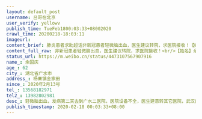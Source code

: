 ```yaml
---
layout: default_post
username: 吕哥在北京
user_verify: yellowv
publish_time: TueFeb1800:03:33+08002020
crawl_time: 20200218-18:03:11
imageurl: 
content_brief: 肺炎患者求助超话非新冠患者轻微脑出血，医生建议转院，求医院接收！【姓名】余国庆【年龄】62【所在城市】湖北省广水市【所在小区、社区】杨寨镇金家田【患病时间】2020年2月13号【联系方式】13568182971【其他紧急联系人】13982802981【病情描述】 轻微脑出血，发病第二天去到广水二医 ...全文
content_full_raw: 非新冠患者轻微脑出血，医生建议转院，求医院接收！<br/>【姓名】余国庆<br/>【年龄】62<br/>【所在城市】湖北省广水市<br/>【所在小区、社区】杨寨镇金家田<br/>【患病时间】2020年2月13号<br/>【联系方式】13568182971<br/>【其他紧急联系人】13982802981<br/>【病情描述】<br/>轻微脑出血，发病第二天去到广水二医院，医院设备不全，医生建意转其它医院，武汉医院又去不了，现在一直在等转医院。求求帮忙联系，万分感谢<adata-url="http://t.cn/ELT0hke"href="http://weibo.com/p/1001018008611000000000000"data-hide=""><spanclass='url-icon'><imgstyle='width:1rem;height:1rem'src='https://h5.sinaimg.cn/upload/2015/09/25/3/timeline_card_small_location_default.png'></span><spanclass="surl-text">北京</span></a>
status_url: https://m.weibo.cn/status/4473107567907916
name_: 余国庆
age_: 62
city_: 湖北省广水市
address_: 杨寨镇金家田
since_: 2020年2月13号
tel_: 13568182971
tel2_: 13982802981
desc_: 轻微脑出血，发病第二天去到广水二医院，医院设备不全，医生建意转其它医院，武汉医院又去不了，现在一直在等转医院。求求帮忙联系，万分感谢<adata-url="http//t.cn/ELT0hke"href="http//weibo.com/p/1001018008611000000000000"data-hide=""><spanclass='url-icon'><imgstyle='width1rem;height1rem'src='https//h5.sinaimg.cn/upload/2015/09/25/3/timeline_card_small_location_default.png'></span><spanclass="surl-text">北京</span></a>
publish_timestamp: 2020-02-18 00:03:33+08:00
---
```

